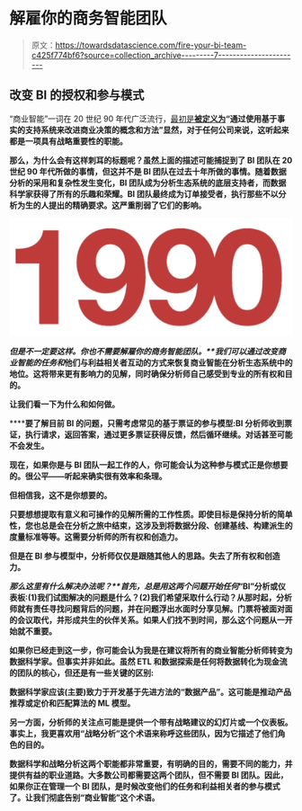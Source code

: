 # 解雇你的商务智能团队

> 原文：<https://towardsdatascience.com/fire-your-bi-team-c425f774bf6?source=collection_archive---------7----------------------->

## 改变 BI 的授权和参与模式

“商业智能”一词在 20 世纪 90 年代广泛流行，[最初是****被定义为****](https://en.wikipedia.org/wiki/Business_intelligence)****“通过使用基于事实的支持系统来改进商业决策的概念和方法”显然，对于任何公司来说，这听起来都是一项具有战略重要性的职能。****

****那么，为什么会有这样刺耳的标题呢？虽然上面的描述可能捕捉到了 BI 团队在 20 世纪 90 年代所做的事情，但这并不是 BI 团队在过去十年所做的事情。随着数据分析的采用和复杂性发生变化，BI 团队成为分析生态系统的底层支持者，而数据科学家获得了所有的乐趣和荣耀。BI 团队最终成为订单接受者，执行那些不以分析为生的人提出的精确要求。这严重削弱了它们的影响。****

****![](img/2bab62999da928f945fdaff6f542c888.png)****

******但是不一定要这样。你也不需要解雇你的商务智能团队。**我们可以通过改变商业智能的任务*和*他们与利益相关者互动的方式来恢复商业智能在分析生态系统中的地位。这将带来更有影响力的见解，同时确保分析师自己感受到专业的所有权和目的。****

****让我们看一下为什么和如何做。****

******要了解目前 BI 的问题，只需考虑常见的基于票证的参与模型:**BI 分析师收到票证，执行请求，返回答案，通过更多票证获得反馈，然后循环继续。对话甚至可能不会发生。****

****现在，如果你是与 BI 团队一起工作的人，你可能会认为这种参与模式正是你想要的。很公平——听起来确实很有效率和条理。****

****但相信我，这不是你想要的。****

****只要想想提取有意义和可操作的见解所需的工作性质。即使目标是保持分析的简单性，您也总是会在分析之旅中结束，这涉及到将数据分段、创建基线、构建派生的度量标准等等。这需要分析师的所有权和创造力。****

****但是在 BI 参与模型中，分析师仅仅是跟随其他人的思路。失去了所有权和创造力。****

******那么这里有什么解决办法呢？**首先，总是用这两个问题开始*任何*“BI”分析或仪表板:(1)我们试图解决的问题是什么？(2)我们希望采取什么行动？从那时起，分析师就有责任寻找问题背后的问题，并在问题浮出水面时分享见解。门票将被面对面的会议取代，并形成共生的伙伴关系。如果人们找不到时间，那么这个问题从一开始就不重要。****

******如果你已经走到这一步，你可能会认为我是在建议将所有的商业智能分析师转变为数据科学家**。但事实并非如此。虽然 ETL 和数据探索是任何将数据转化为现金流的团队的核心，但还是有一些关键的区别:****

****数据科学家应该(主要)致力于开发基于先进方法的“数据产品”。这可能是推动产品推荐或定价和匹配算法的 ML 模型。****

****另一方面，分析师的关注点可能是提供一个带有战略建议的幻灯片或一个仪表板。事实上，我更喜欢用“战略分析”这个术语来称呼这些团队，因为它描述了他们角色的目的。****

****数据科学和战略分析这两个职能都非常重要，有明确的目的，需要不同的能力，并提供有益的职业道路。大多数公司都需要这两个团队，但不需要 BI 团队。因此，如果你正在管理一个 BI 团队，是时候改变他们的任务和利益相关者的参与模式了。让我们彻底告别“商业智能”这个术语。****